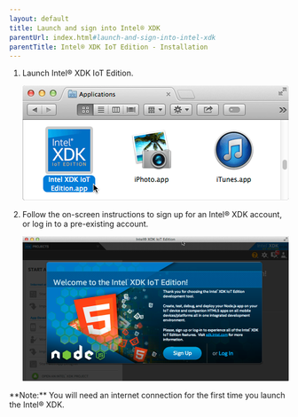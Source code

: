 ```yaml
---
layout: default
title: Launch and sign into Intel® XDK
parentUrl: index.html#launch-and-sign-into-intel-xdk
parentTitle: Intel® XDK IoT Edition - Installation
---
```


1. Launch Intel® XDK IoT Edition.

    ![The Intel® XDK IoT Edition application icon in Mac Finder](images/finder-xdk_icon.png)

2. Follow the on-screen instructions to sign up for an Intel® XDK account, or log in to a pre-existing account.

    ![Log in or sign up screen of the Intel® XDK IoT Edition](images/xdk-signup_or_login.png)

<div class="callout warning" markdown="1">
**Note:** You will need an internet connection for the first time you launch the Intel® XDK.
</div>

